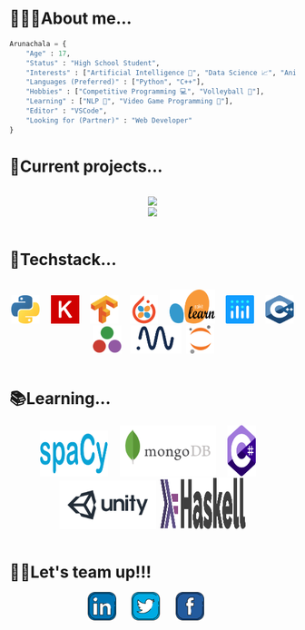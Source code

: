 # **👨🏻‍🎓About me...**
    
```python
Arunachala = { 
    "Age" : 17,
    "Status" : "High School Student",
    "Interests" : ["Artificial Intelligence 🧠", "Data Science 📈", "Anime 📺"],
    "Languages (Preferred)" : ["Python", "C++"],
    "Hobbies" : ["Competitive Programming 💻", "Volleyball 🏐"],
    "Learning" : ["NLP 📜", "Video Game Programming 👾"],
    "Editor" : "VSCode",
    "Looking for (Partner)" : "Web Developer"
}    
``` 
</div>


# **💾Current projects...**
<br>
<div align = "center">
<a href = "https://github.com/Majimearun/artificial-bi">
<img src='https://img.shields.io/static/v1?label=ai&message=artificial%20Data%20scientist&color=999999&style=for-the-badge&logo=python&logoColor=white' />
</a>
<br>
<a href = "https://github.com/Majimearun/covid-19-data-science-project">
<img src='https://img.shields.io/static/v1?label=Data%20Science&message=COVID-19%20analysis&color=999999&style=for-the-badge&logo=python&logoColor=white' />
</a>
<br>    
<br>
</div>

# **🔧Techstack...**
<br>
<div align = "center">
<a href='https://www.python.org/' target="blank"><img src="svgs/python.svg" alt="" height = 50 width = 50/></a>&nbsp&nbsp&nbsp&nbsp
<a href='https://keras.io/' target="blank"><img src="svgs/keras.svg" alt="" height = 50 width = 50/></a>&nbsp&nbsp&nbsp&nbsp
<a href='https://www.tensorflow.org/' target="blank"><img src="svgs/tf.svg" alt="" height = 50 width = 50 /></a>&nbsp&nbsp&nbsp&nbsp
<a href='https://skorch.readthedocs.io/en/stable/' target="blank"><img src="svgs/skorch.png" alt="" height = 50 width = 50/></a>&nbsp&nbsp&nbsp&nbsp
<!-- <a href='https://www.pytorchlightning.ai/' target="blank"><img src="svgs/pylight.png" alt="" height = 50 width = 50/></a>&nbsp&nbsp -->
<a href='https://scikit-learn.org/' target="blank"><img src="svgs/sklearn.svg" alt="" height = 60 width = 80/></a>&nbsp&nbsp&nbsp&nbsp
<a href='https://plotly.com/' target="blank"><img src="svgs/plotly.svg" alt="" height = 50 width = 50 /></a>&nbsp&nbsp&nbsp&nbsp
<a href='https://www.cplusplus.com/' target="blank"><img src="svgs/cplusplus.svg" alt="" height = 50 width = 50/></a>&nbsp&nbsp&nbsp&nbsp
<a href='https://julialang.org/' target="blank"><img src="svgs/julia.svg" alt="" height = 50 width = 50/></a>&nbsp&nbsp&nbsp
<a href='https://neptune.ai/' target="blank"><img src="svgs/neptune.png" alt="" height = 50 width = 90/></a>&nbsp
<a href='https://jupyter.org/' target="blank"><img src="svgs/jupyter.svg" alt="" height = 50 width = 50/></a>&nbsp&nbsp&nbsp&nbsp

</div>
<br>


# **📚Learning...**
<div align='center'>
<a href='https://spacy.io/' target="blank"><img src="svgs/spacy.svg" alt="" height = 80 width = 120/></a>&nbsp&nbsp&nbsp&nbsp
<a href='https://www.mongodb.com/' target="blank"><img src="svgs/mongodb.svg" alt="" height = 90 width = 170/></a>&nbsp&nbsp&nbsp&nbsp
<a href='https://docs.microsoft.com/en-us/dotnet/csharp/' target="blank"><img src="svgs/csharp.svg" alt="" height = 90 width = 50 /></a>&nbsp&nbsp&nbsp&nbsp
<a href='https://unity.com/' target="blank"><img src="svgs/unity.svg" alt="" height = 85 width = 170/></a>&nbsp
<a href='https://www.haskell.org/' target="blank"><img src="svgs/haskell.svg" alt="" height = 90 width = 150/></a>

</div>
<br>

# **🤝🏻Let's team up!!!**

<p align = "center"> 
    <a href="https://www.linkedin.com/in/arunachala-a-m-9029771b4/" alt="Linkedin"><img src="svgs/linkedin.svg" height = 50 ></a>&nbsp&nbsp&nbsp&nbsp&nbsp&nbsp
    <a href="https://twitter.com/MajimeArun" alt="twitter"><img src="svgs/twitter.svg" height = 50 ></a>&nbsp&nbsp&nbsp&nbsp&nbsp&nbsp
    <a href="https://www.facebook.com/arunachala.amudamurugan.1/" alt="twitter"><img src="svgs/facebook.svg" height = 50 ></a>&nbsp&nbsp&nbsp&nbsp&nbsp&nbsp
    
</p>
